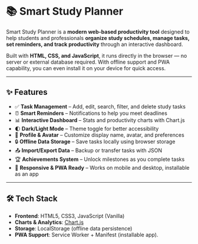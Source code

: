 
# 📚 Smart Study Planner

Smart Study Planner is a **modern web-based productivity tool** designed to help students and professionals **organize study schedules, manage tasks, set reminders, and track productivity** through an interactive dashboard.  

Built with **HTML, CSS, and JavaScript**, it runs directly in the browser — no server or external database required. With offline support and PWA capability, you can even install it on your device for quick access.

---

## ✨ Features

- ✅ **Task Management** – Add, edit, search, filter, and delete study tasks  
- ⏰ **Smart Reminders** – Notifications to help you meet deadlines  
- 📊 **Interactive Dashboard** – Stats and productivity charts with Chart.js  
- 🌓 **Dark/Light Mode** – Theme toggle for better accessibility  
- 👤 **Profile & Avatar** – Customize display name, avatar, and preferences  
- 🔒 **Offline Data Storage** – Save tasks locally using browser storage  
- 📤 **Import/Export Data** – Backup or transfer tasks with JSON  
- 🏆 **Achievements System** – Unlock milestones as you complete tasks  
- 📱 **Responsive & PWA Ready** – Works on mobile and desktop, installable as an app  

---

## 🛠️ Tech Stack

- **Frontend**: HTML5, CSS3, JavaScript (Vanilla)  
- **Charts & Analytics**: [Chart.js](https://www.chartjs.org/)  
- **Storage**: LocalStorage (offline data persistence)  
- **PWA Support**: Service Worker + Manifest (installable app).


